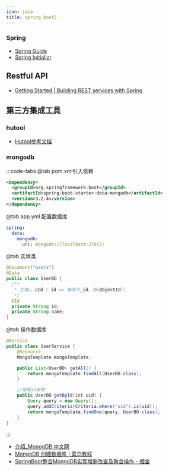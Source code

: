 ```yaml
---
icon: java
title: spring boot3
---
```



### Spring

- [Spring Guide](https://spring.io/guides)
- [Spring Initializr](https://start.spring.io/)

## Restful API

- [Getting Started | Building REST services with Spring](https://spring.io/guides/tutorials/rest)

## 第三方集成工具

### hutool

- [Hutool参考文档](https://hutool.cn/docs/#/)

### mongodb

:::code-tabs
@tab pom.xml引入依赖

```xml
<dependency>
  <groupId>org.springframework.boot</groupId>
  <artifactId>spring-boot-starter-data-mongodb</artifactId>
  <version>3.2.4</version>
</dependency>
```

@tab app.yml 配置数据库

```yml
spring:
  data:
    mongodb:
      uri: mongodb://localhost:27017/
```

@tab 实体类

```java
@Document("users")
@Data
public class UserBO {
  /**
   * 主键。。@Id / id == 等同于_id。原=ObjectId()
   */
  @Id
  private String id;
  private String name;
}
```

@tab 操作数据库

```java
@Service
public class UserService {
    @Resource
    MongoTemplate mongoTemplate;

    public List<UserBO> getAll() {
        return mongoTemplate.findAll(UserBO.class);
    }

    //按照id获取
    public UserBO getById(int uid) {
        Query query = new Query();
        query.addCriteria(Criteria.where("uid").is(uid));
        return mongoTemplate.findOne(query, UserBO.class);
    }
}
```

:::

- [介绍_MonogDB 中文网](https://mongodb.net.cn/manual/introduction/)
- [MongoDB 创建数据库 | 菜鸟教程](https://www.runoob.com/mongodb/mongodb-create-database.html)
- [SpringBoot整合MongoDB实现增删改查及聚合操作 - 掘金](https://juejin.cn/post/7222676391464828986)
